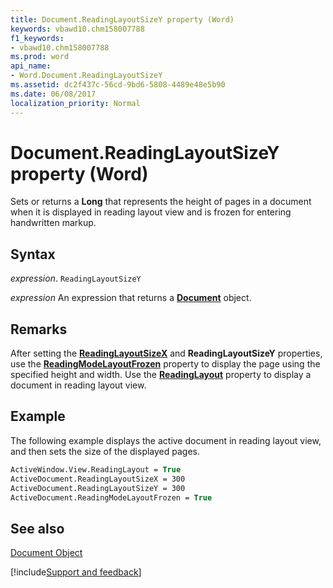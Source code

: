 ```yaml
---
title: Document.ReadingLayoutSizeY property (Word)
keywords: vbawd10.chm158007788
f1_keywords:
- vbawd10.chm158007788
ms.prod: word
api_name:
- Word.Document.ReadingLayoutSizeY
ms.assetid: dc2f437c-56cd-9bd6-5808-4489e48e5b90
ms.date: 06/08/2017
localization_priority: Normal
---
```



# Document.ReadingLayoutSizeY property (Word)

Sets or returns a  **Long** that represents the height of pages in a document when it is displayed in reading layout view and is frozen for entering handwritten markup.


## Syntax

_expression_. `ReadingLayoutSizeY`

 _expression_ An expression that returns a **[Document](Word.Document.md)** object.


## Remarks

After setting the  **[ReadingLayoutSizeX](Word.Document.ReadingLayoutSizeX.md)** and **ReadingLayoutSizeY** properties, use the **[ReadingModeLayoutFrozen](Word.Document.ReadingModeLayoutFrozen.md)** property to display the page using the specified height and width. Use the **[ReadingLayout](Word.View.ReadingLayout.md)** property to display a document in reading layout view.


## Example

The following example displays the active document in reading layout view, and then sets the size of the displayed pages.


```vb
ActiveWindow.View.ReadingLayout = True 
ActiveDocument.ReadingLayoutSizeX = 300 
ActiveDocument.ReadingLayoutSizeY = 300 
ActiveDocument.ReadingModeLayoutFrozen = True
```


## See also


[Document Object](Word.Document.md)

[!include[Support and feedback](~/includes/feedback-boilerplate.md)]